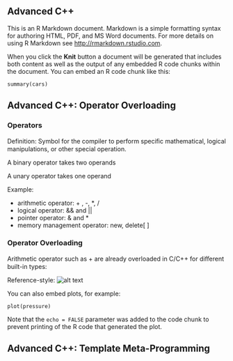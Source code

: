 ## Advanced C++

This is an R Markdown document. Markdown is a simple formatting syntax for authoring HTML, PDF, and MS Word documents. For more details on using R Markdown see <http://rmarkdown.rstudio.com>.

When you click the **Knit** button a document will be generated that includes both content as well as the output of any embedded R code chunks within the document. You can embed an R code chunk like this:

```{r cars}
summary(cars)
```

## Advanced C++: Operator Overloading

### Operators

Definition: Symbol for the compiler to perform speciﬁc mathematical, logical manipulations, or other special operation.

A binary operator takes two operands

A unary operator takes one operand

Example:
+ arithmetic operator: + , -, *, /
+ logical operator: && and ||
+ pointer operator: & and *
+ memory management operator: new, delete[ ]

### Operator Overloading

Arithmetic operator such as + are already overloaded in C/C++ for diﬀerent built-in types:

Reference-style: 
![alt text][logo]

[logo]: https://github.com/adam-p/markdown-here/raw/master/assets/images/add1.png "Logo Title Text 2"



You can also embed plots, for example:

```{r pressure, echo=FALSE}
plot(pressure)
```

Note that the `echo = FALSE` parameter was added to the code chunk to prevent printing of the R code that generated the plot.


## Advanced C++: Template Meta-Programming